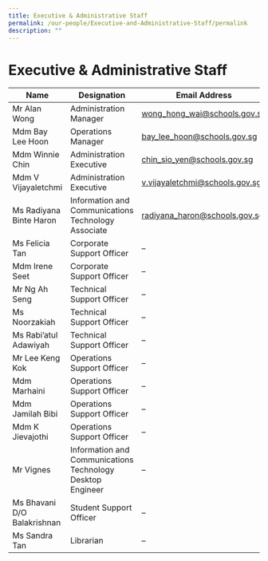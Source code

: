 ```yaml
---
title: Executive & Administrative Staff
permalink: /our-people/Executive-and-Administrative-Staff/permalink
description: ""
---
```

Executive & Administrative Staff
================================

| Name  | Designation  | Email Address  |
|---|---|---|
| Mr Alan Wong | Administration Manager | wong_hong_wai@schools.gov.sg |
| Mdm Bay Lee Hoon | Operations Manager | bay_lee_hoon@schools.gov.sg |
| Mdm Winnie Chin | Administration Executive | chin_sio_yen@schools.gov.sg |
| Mdm V Vijayaletchmi | Administration Executive | v.vijayaletchmi@schools.gov.sg |
| Ms Radiyana Binte Haron | Information and Communications Technology Associate | radiyana_haron@schools.gov.sg |
| Ms Felicia Tan | Corporate Support Officer | – |
| Mdm Irene Seet | Corporate Support Officer | – |
| Mr Ng Ah Seng | Technical Support Officer | – |
| Ms Noorzakiah | Technical Support Officer | – |
| Ms Rabi’atul Adawiyah | Technical Support Officer | – |
| Mr Lee Keng Kok | Operations Support Officer | – |
| Mdm Marhaini | Operations Support Officer | – |
| Mdm Jamilah Bibi | Operations Support Officer | – |
| Mdm K Jievajothi | Operations Support Officer | – |
| Mr Vignes | Information and Communications Technology Desktop Engineer | – |
| Ms Bhavani D/O Balakrishnan | Student Support Officer | – |
| Ms Sandra Tan | Librarian | – |